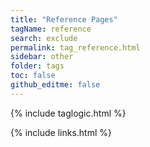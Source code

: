 ```yaml
---
title: "Reference Pages"
tagName: reference
search: exclude
permalink: tag_reference.html
sidebar: other
folder: tags
toc: false
github_editme: false
---
```

{% include taglogic.html %}

{% include links.html %}
